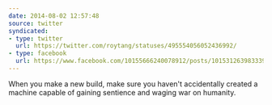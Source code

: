 ```yaml
---
date: 2014-08-02 12:57:48
source: twitter
syndicated:
- type: twitter
  url: https://twitter.com/roytang/statuses/495554056052436992/
- type: facebook
  url: https://www.facebook.com/10155666240078912/posts/10153126398333912
---
```


When you make a new build, make sure you haven't accidentally created a machine capable of gaining sentience and waging war on humanity.